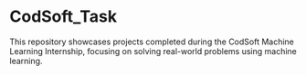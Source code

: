 # CodSoft_Task
This repository showcases projects completed during the CodSoft Machine Learning Internship, focusing on solving real-world problems using machine learning. 
